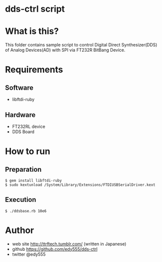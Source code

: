 dds-ctrl script
====

# What is this?

This folder contains sample script to control Digital Direct
Synthesizer(DDS) of Analog Devices(AD) with SPI via FT232R BitBang Device.

# Requirements

## Software

 * libftdi-ruby

## Hardware

 * FT232RL device
 * DDS Board

# How to run

## Preparation

    $ gem install libftdi-ruby
  	$ sudo kextunload /System/Library/Extensions/FTDIUSBSerialDriver.kext

## Execution

  	$ ./ddsbase.rb 10e6

# Author

 * web site http://ttrftech.tumblr.com/ (written in Japanese)
 * github https://github.com/edy555/dds-ctrl
 * twitter @edy555
